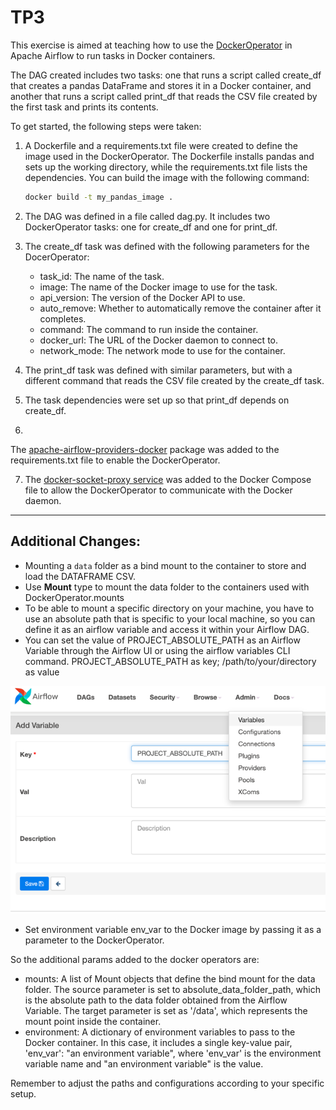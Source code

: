 # TP3

This exercise is aimed at teaching how to use
the [DockerOperator](https://airflow.apache.org/docs/apache-airflow-providers-docker/stable/_api/airflow/providers/docker/operators/docker/index.html
) in Apache Airflow to run tasks in Docker containers.

The DAG created includes two tasks: one that runs a script called create_df that creates a pandas DataFrame and stores
it in a Docker container, and another that runs a script called print_df that reads the CSV file created by the first
task and prints its contents.

To get started, the following steps were taken:

1. A Dockerfile and a requirements.txt file were created to define the image used in the DockerOperator. The Dockerfile
   installs pandas and sets up the working directory, while the requirements.txt file lists the dependencies.
   You can build the image with the following command:
   ```bash
   docker build -t my_pandas_image .
   ```
2. The DAG was defined in a file called dag.py. It includes two DockerOperator tasks: one for create_df and one for
   print_df.

3. The create_df task was defined with the following parameters for the DocerOperator:
    - task_id: The name of the task.
    - image: The name of the Docker image to use for the task.
    - api_version: The version of the Docker API to use.
    - auto_remove: Whether to automatically remove the container after it completes.
    - command: The command to run inside the container.
    - docker_url: The URL of the Docker daemon to connect to.
    - network_mode: The network mode to use for the container.

4. The print_df task was defined with similar parameters, but with a different command that reads the CSV file created
   by the create_df task.

5. The task dependencies were set up so that print_df depends on create_df.

6.

The [apache-airflow-providers-docker](https://airflow.apache.org/docs/apache-airflow-providers-docker/stable/index.html)
package was added to the requirements.txt file to enable the DockerOperator.

7. The [docker-socket-proxy service](https://github.com/Tecnativa/docker-socket-proxy) was added to the Docker Compose
   file to allow the DockerOperator to communicate with
   the Docker daemon.

---------

## Additional Changes:

- Mounting a `data` folder as a bind mount to the container to store and load the DATAFRAME CSV.
- Use **Mount** type to mount the data folder to the containers used with DockerOperator.mounts
- To be able to mount a specific directory on your machine, you have to use an absolute path that is specific to your
  local machine, so you can define it as an airflow variable and access it within your Airflow DAG.
- You can set the value of PROJECT_ABSOLUTE_PATH as an Airflow Variable through the Airflow UI or using the airflow
  variables CLI command.
  PROJECT_ABSOLUTE_PATH as key; /path/to/your/directory as value

![images/set_variable.png](images/set_variable.png)

- Set environment variable env_var to the Docker image by passing it as a parameter to the DockerOperator.

So the additional params added to the docker operators are:

- mounts: A list of Mount objects that define the bind mount for the data folder. The source parameter is set to
  absolute_data_folder_path, which is the absolute path to the data folder obtained from the Airflow Variable. The
  target parameter is set as '/data', which represents the mount point inside the container.
- environment: A dictionary of environment variables to pass to the Docker container. In this case, it includes a single
  key-value pair, 'env_var': "an environment variable", where 'env_var' is the environment variable name and "an
  environment variable" is the value.

Remember to adjust the paths and configurations according to your specific setup.